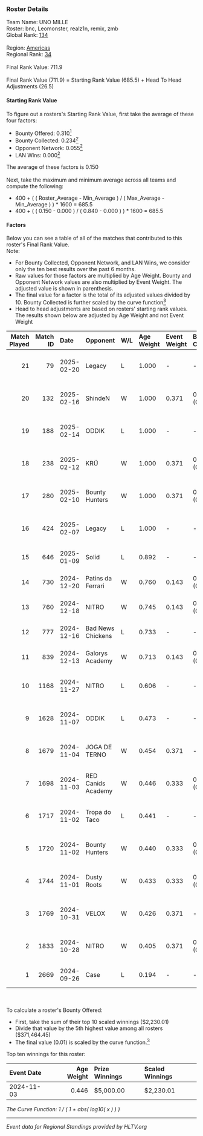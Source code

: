 ### Roster Details<br />
Team Name: UNO MILLE<br />
Roster: bnc, Leomonster, realz1n, remix, zmb<br />
Global Rank: [134](../../standings_global_2025_02_24.md)<br />
<br />
Region: [Americas]( ../../standings_americas_2025_02_24.md)<br />
Regional Rank: [34]( ../../standings_americas_2025_02_24.md)<br />
<br />
Final Rank Value:  711.9<br />
<br />
Final Rank Value (711.9) = Starting Rank Value (685.5) + Head To Head Adjustments (26.5)<br />

#### Starting Rank Value<br />
To figure out a rosters's Starting Rank Value, first take the average of these four factors:<br />
- Bounty Offered: 0.310[<sup>1</sup>](#table2)
- Bounty Collected: 0.234[<sup>2</sup>](#table1)
- Opponent Network: 0.055[<sup>2</sup>](#table1)
- LAN Wins: 0.000[<sup>2</sup>](#table1)

The average of these factors is 0.150<br />
<br />
Next, take the maximum and minimum average across all teams and compute the following:<br />
- 400 + ( ( Roster_Average - Min_Average ) / ( Max_Average - Min_Average ) ) * 1600 = 685.5
- 400 + ( ( 0.150 - 0.000 ) / ( 0.840 - 0.000 ) ) * 1600 = 685.5


#### Factors<br />
Below you can see a table of all of the matches that contributed to this roster's Final Rank Value.<br />
Note:<br />

- For Bounty Collected, Opponent Network, and LAN Wins, we consider only the ten best results over the past 6 months.
- Raw values for those factors are multiplied by Age Weight. Bounty and Opponent Network values are also multiplied by Event Weight. The adjusted value is shown in parenthesis.
- The final value for a factor is the total of its adjusted values divided by 10. Bounty Collected is further scaled by the curve function[<sup>3</sup>](#curveFunction)
- Head to head adjustments are based on rosters' starting rank values. The results shown below are adjusted by Age Weight and not Event Weight
<span id="table1"></span><br />


| Match Played | Match ID | Date       | Opponent           | W/L | Age Weight | Event Weight | Bounty Collected | Opponent Network | LAN Wins  | H2H Adj. | Roster                                |
| -: | -: | :- | :- | :- | :- | :- | :- | :- | :- | -: | :- |
|           21 |       79 | 2025-02-20 | Legacy             | L   | 1.000      | -            | -                | -                | -         |    -5.55 | bnc, Leomonster, realz1n, remix, zmb  |
|           20 |      132 | 2025-02-16 | ShindeN            | W   | 1.000      | 0.371        | 0.005 (0.002)    | 0.388 (0.144)    | 0 (0.000) |    14.61 | bnc, Leomonster, realz1n, remix, zmb  |
|           19 |      188 | 2025-02-14 | ODDIK              | L   | 1.000      | -            | -                | -                | -         |    -9.64 | bnc, Leomonster, realz1n, remix, zmb  |
|           18 |      238 | 2025-02-12 | KRÜ                | W   | 1.000      | 0.371        | 0.001 (0.001)    | 0.198 (0.073)    | 0 (0.000) |    14.00 | bnc, Leomonster, realz1n, remix, zmb  |
|           17 |      280 | 2025-02-10 | Bounty Hunters     | W   | 1.000      | 0.371        | 0.001 (0.000)    | 0.238 (0.088)    | 0 (0.000) |    14.48 | Leomonster, r4ul, realz1n, remix, zmb |
|           16 |      424 | 2025-02-07 | Legacy             | L   | 1.000      | -            | -                | -                | -         |    -6.80 | bnc, Leomonster, realz1n, remix, zmb  |
|           15 |      646 | 2025-01-09 | Solid              | L   | 0.892      | -            | -                | -                | -         |    -8.94 | bnc, max, realz1n, remix, zmb         |
|           14 |      730 | 2024-12-20 | Patins da Ferrari  | W   | 0.760      | 0.143        | 0.000 (0.000)    | -                | 0 (0.000) |     6.54 | lukiz, max, realz1n, remix, zmb       |
|           13 |      760 | 2024-12-18 | NITRO              | W   | 0.745      | 0.143        | 0.001 (0.000)    | 0.369 (0.039)    | 0 (0.000) |    10.62 | lukiz, max, realz1n, remix, zmb       |
|           12 |      777 | 2024-12-16 | Bad News Chickens  | L   | 0.733      | -            | -                | -                | -         |   -13.29 | lukiz, max, realz1n, remix, zmb       |
|           11 |      839 | 2024-12-13 | Galorys Academy    | W   | 0.713      | 0.143        | 0.000 (0.000)    | -                | 0 (0.000) |     3.55 | lukiz, max, realz1n, remix, zmb       |
|           10 |     1168 | 2024-11-27 | NITRO              | L   | 0.606      | -            | -                | -                | -         |   -10.46 | lukiz, pancc, realz1n, remix, zmb     |
|            9 |     1628 | 2024-11-07 | ODDIK              | L   | 0.473      | -            | -                | -                | -         |    -5.33 | lukiz, pancc, realz1n, remix, zmb     |
|            8 |     1679 | 2024-11-04 | JOGA DE TERNO      | W   | 0.454      | 0.371        | -                | 0.117 (0.020)    | 0 (0.000) |     3.43 | lukiz, pancc, realz1n, remix, zmb     |
|            7 |     1698 | 2024-11-03 | RED Canids Academy | W   | 0.446      | 0.333        | 0.005 (0.001)    | 0.100 (0.015)    | 0 (0.000) |     6.12 | lukiz, pancc, realz1n, remix, zmb     |
|            6 |     1717 | 2024-11-02 | Tropa do Taco      | L   | 0.441      | -            | -                | -                | -         |    -7.32 | lukiz, pancc, realz1n, remix, zmb     |
|            5 |     1720 | 2024-11-02 | Bounty Hunters     | W   | 0.440      | 0.333        | 0.001 (0.000)    | 0.238 (0.035)    | 0 (0.000) |     6.20 | lukiz, pancc, realz1n, remix, zmb     |
|            4 |     1744 | 2024-11-01 | Dusty Roots        | W   | 0.433      | 0.333        | 0.008 (0.001)    | 0.420 (0.061)    | 0 (0.000) |     7.95 | lukiz, pancc, realz1n, remix, zmb     |
|            3 |     1769 | 2024-10-31 | VELOX              | W   | 0.426      | 0.371        | -                | 0.127 (0.020)    | -         |     3.68 | lukiz, pancc, realz1n, remix, zmb     |
|            2 |     1833 | 2024-10-28 | NITRO              | W   | 0.405      | 0.371        | 0.001 (0.000)    | 0.369 (0.055)    | -         |     5.78 | lukiz, pancc, realz1n, remix, zmb     |
|            1 |     2669 | 2024-09-26 | Case               | L   | 0.194      | -            | -                | -                | -         |    -3.16 | lukiz, max, realz1n, remix, zmb       |

<br />
<span id="table2"></span><br />
To calculate a roster's Bounty Offered:<br />

- First, take the sum of their top 10 scaled winnings ($2,230.01)
- Divide that value by the 5th highest value among all rosters ($371,464.45)
- The final value (0.01) is scaled by the curve function.[<sup>3</sup>](#curveFunction)

Top ten winnings for this roster:<br />

| Event Date | Age Weight | Prize Winnings | Scaled Winnings |
| :- | -: | :- | :- |
| 2024-11-03 |      0.446 | $5,000.00      | $2,230.01       |


<span id="curveFunction"></span>_The Curve Function: 1 / ( 1 + abs( log10( x ) ) )_<br />

---
_Event data for Regional Standings provided by HLTV.org_<br />
